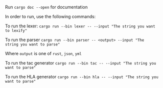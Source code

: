 Run `cargo doc --open` for documentation

In order to run, use the following commands:

To run the lexer: 
`cargo run --bin lexer -- --input "The string you want to lexify" `

To run the parser
`cargo run --bin parser -- <output> --input "The string you want to parse"`

Where `output` is one of `rust`, `json`, `yml`

To run the tac generator 
`cargo run --bin tac -- --input "The string you want to parse"`

To run the HLA generator 
`cargo run --bin hla -- --input "The string you want to parse"`

